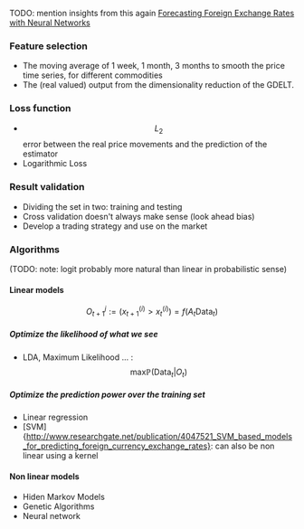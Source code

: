 TODO: mention insights from this again
[Forecasting Foreign Exchange Rates with Neural Networks](http://liawww.epfl.ch/uploads/project_reports/report_282.pdf)




### Feature selection
- The moving average of 1 week, 1 month, 3 months to smooth the price time series, for different commodities
- The (real valued) output from the dimensionality reduction of the GDELT.

### Loss function
- $$L_2$$ error between the real price movements and the prediction of the estimator
- Logarithmic Loss

### Result validation
- Dividing the set in two: training and testing
- Cross validation doesn't always make sense (look ahead bias)
- Develop a trading strategy and use on the market

### Algorithms 
(TODO: note: logit probably more natural than linear in probabilistic sense)
#### Linear models
$$O^j_{t+1} := (x_{t+1}^{(i)} > x_t^{(i)}) = f(A_t \text{Data}_t) $$

##### Optimize the likelihood of what we see

- LDA, Maximum Likelihood ... :  $$\text{max} \mathbb{P} (\text{Data}_t | O_t)$$

##### Optimize the prediction power over the training set
- Linear regression
- [SVM]{http://www.researchgate.net/publication/4047521_SVM_based_models_for_predicting_foreign_currency_exchange_rates}: can also be non linear using a kernel 

#### Non linear models
- Hiden Markov Models
- Genetic Algorithms
- Neural network
